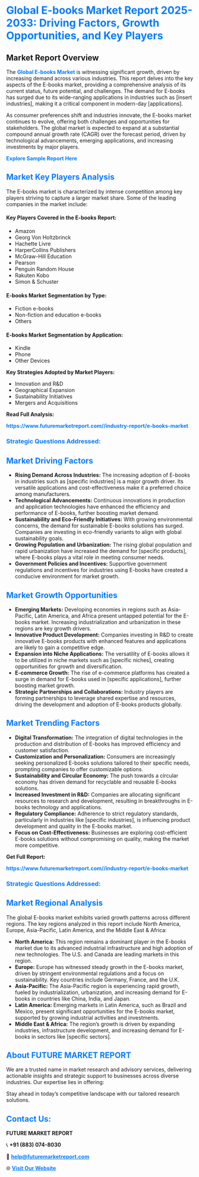 <h1 style="color: #007BFF;">Global E-books Market Report 2025-2033: Driving Factors, Growth Opportunities, and Key Players</h1>

<section id="overview">
<h2>Market Report Overview</h2>
<p>The <a href="https://www.futuremarketreport.com//industry-report/e-books-market" style="color: #007BFF; text-decoration: none;"><strong>Global E-books Market</strong></a> is witnessing significant growth, driven by increasing demand across various industries. This report delves into the key aspects of the E-books market, providing a comprehensive analysis of its current status, future potential, and challenges. The demand for E-books has surged due to its wide-ranging applications in industries such as [insert industries], making it a critical component in modern-day [applications].</p>
<p>As consumer preferences shift and industries innovate, the E-books market continues to evolve, offering both challenges and opportunities for stakeholders. The global market is expected to expand at a substantial compound annual growth rate (CAGR) over the forecast period, driven by technological advancements, emerging applications, and increasing investments by major players.</p>
</section>

<section id="overview">
<p><a href="https://www.futuremarketreport.com//request-sample/reportId=56864" style="color: #007BFF; text-decoration: none;"><strong>Explore Sample Report Here</strong></a></p>
</section>

<section id="key-players">
<h2 style="color: #007BFF;">Market Key Players Analysis</h2>
<p>The E-books market is characterized by intense competition among key players striving to capture a larger market share. Some of the leading companies in the market include:</p>
<h4>Key Players Covered in the E-books Report:</h4>
<ul><li>Amazon</li><li>Georg Von Holtzbrinck</li><li>Hachette Livre</li><li>HarperCollins Publishers</li><li>McGraw-Hill Education</li><li>Pearson</li><li>Penguin Random House</li><li>Rakuten Kobo</li><li>Simon &amp; Schuster</li></ul>
<h4>E-books Market Segmentation by Type:</h4>
<ul><li>Fiction e-books</li><li>Non-fiction and education e-books</li><li>Others</li></ul>

<h4>E-books Market Segmentation by Application:</h4>
<ul><li>Kindle</li><li>Phone</li><li>Other Devices</li></ul>
<p><strong>Key Strategies Adopted by Market Players:</strong></p>
<ul>
<li>Innovation and R&D</li>
<li>Geographical Expansion</li>
<li>Sustainability Initiatives</li>
<li>Mergers and Acquisitions</li>
</ul>
</section>

<section>
<p><strong>Read Full Analysis: </strong></p><a href="https://www.futuremarketreport.com//industry-report/e-books-market" style="color: #007BFF; text-decoration: none;"><strong>https://www.futuremarketreport.com//industry-report/e-books-market</strong></a>
<h3 style="color: #007BFF;">Strategic Questions Addressed:</h3>
</section>

<section id="driving-factors">
<h2 style="color: #007BFF;">Market Driving Factors</h2>
<ul>
<li><strong>Rising Demand Across Industries:</strong> The increasing adoption of E-books in industries such as [specific industries] is a major growth driver. Its versatile applications and cost-effectiveness make it a preferred choice among manufacturers.</li>
<li><strong>Technological Advancements:</strong> Continuous innovations in production and application technologies have enhanced the efficiency and performance of E-books, further boosting market demand.</li>
<li><strong>Sustainability and Eco-Friendly Initiatives:</strong> With growing environmental concerns, the demand for sustainable E-books solutions has surged. Companies are investing in eco-friendly variants to align with global sustainability goals.</li>
<li><strong>Growing Population and Urbanization:</strong> The rising global population and rapid urbanization have increased the demand for [specific products], where E-books plays a vital role in meeting consumer needs.</li>
<li><strong>Government Policies and Incentives:</strong> Supportive government regulations and incentives for industries using E-books have created a conducive environment for market growth.</li>
</ul>
</section>

<section id="growth-opportunities">
<h2 style="color: #007BFF;">Market Growth Opportunities</h2>
<ul>
<li><strong>Emerging Markets:</strong> Developing economies in regions such as Asia-Pacific, Latin America, and Africa present untapped potential for the E-books market. Increasing industrialization and urbanization in these regions are key growth drivers.</li>
<li><strong>Innovative Product Development:</strong> Companies investing in R&D to create innovative E-books products with enhanced features and applications are likely to gain a competitive edge.</li>
<li><strong>Expansion into Niche Applications:</strong> The versatility of E-books allows it to be utilized in niche markets such as [specific niches], creating opportunities for growth and diversification.</li>
<li><strong>E-commerce Growth:</strong> The rise of e-commerce platforms has created a surge in demand for E-books used in [specific applications], further boosting market growth.</li>
<li><strong>Strategic Partnerships and Collaborations:</strong> Industry players are forming partnerships to leverage shared expertise and resources, driving the development and adoption of E-books products globally.</li>
</ul>
</section>

<section id="trending-factors">
<h2 style="color: #007BFF;">Market Trending Factors</h2>
<ul>
<li><strong>Digital Transformation:</strong> The integration of digital technologies in the production and distribution of E-books has improved efficiency and customer satisfaction.</li>
<li><strong>Customization and Personalization:</strong> Consumers are increasingly seeking personalized E-books solutions tailored to their specific needs, prompting companies to offer customizable options.</li>
<li><strong>Sustainability and Circular Economy:</strong> The push towards a circular economy has driven demand for recyclable and reusable E-books solutions.</li>
<li><strong>Increased Investment in R&D:</strong> Companies are allocating significant resources to research and development, resulting in breakthroughs in E-books technology and applications.</li>
<li><strong>Regulatory Compliance:</strong> Adherence to strict regulatory standards, particularly in industries like [specific industries], is influencing product development and quality in the E-books market.</li>
<li><strong>Focus on Cost-Effectiveness:</strong> Businesses are exploring cost-efficient E-books solutions without compromising on quality, making the market more competitive.</li>
</ul>
</section>

<section>
<p><strong>Get Full Report: </strong></p><a href="https://www.futuremarketreport.com//industry-report/e-books-market" style="color: #007BFF; text-decoration: none;"><strong>https://www.futuremarketreport.com//industry-report/e-books-market</strong></a>
<h3 style="color: #007BFF;">Strategic Questions Addressed:</h3>
</section>


<section id="regional-analysis">
<h2 style="color: #007BFF;">Market Regional Analysis</h2>
<p>The global E-books market exhibits varied growth patterns across different regions. The key regions analyzed in this report include North America, Europe, Asia-Pacific, Latin America, and the Middle East & Africa:</p>
<ul>
<li><strong>North America:</strong> This region remains a dominant player in the E-books market due to its advanced industrial infrastructure and high adoption of new technologies. The U.S. and Canada are leading markets in this region.</li>
<li><strong>Europe:</strong> Europe has witnessed steady growth in the E-books market, driven by stringent environmental regulations and a focus on sustainability. Key countries include Germany, France, and the U.K.</li>
<li><strong>Asia-Pacific:</strong> The Asia-Pacific region is experiencing rapid growth, fueled by industrialization, urbanization, and increasing demand for E-books in countries like China, India, and Japan.</li>
<li><strong>Latin America:</strong> Emerging markets in Latin America, such as Brazil and Mexico, present significant opportunities for the E-books market, supported by growing industrial activities and investments.</li>
<li><strong>Middle East & Africa:</strong> The region’s growth is driven by expanding industries, infrastructure development, and increasing demand for E-books in sectors like [specific sectors].</li>
</ul>
</section>

<footer>
<h2 style="color: #007BFF;">About FUTURE MARKET REPORT</h2>
<p>We are a trusted name in market research and advisory services, delivering actionable insights and strategic support to businesses across diverse industries. Our expertise lies in offering:</p>

<p>Stay ahead in today’s competitive landscape with our tailored research solutions.</p>

<h2 style="color: #007BFF;">Contact Us:</h2>
<p><strong>FUTURE MARKET REPORT</strong></p>
<p>📞 <strong>+91 (883) 074-8030</strong></p>
<p>📧 <strong><a href="mailto:help@futuremarketreport.com" style="color: #007BFF;">help@futuremarketreport.com</a></strong></p>
<p>🌐 <strong><a href="https://www.futuremarketreport.com/" style="color: #007BFF;">Visit Our Website</a></strong></p>
</footer>